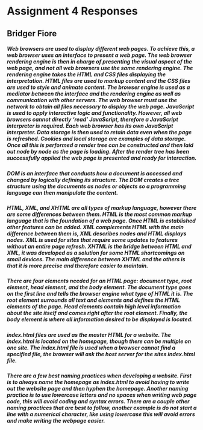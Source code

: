 # Assignment 4 Responses 
## Bridger Fiore 

##### Web browsers are used to display different web pages. To achieve this, a web browser uses an interface to present a web page. The web browser rendering engine is then in charge of presenting the visual aspect of the web page, and not all web browsers use the same rendering engine. The rendering engine takes the HTML and CSS files displaying the interpretation. HTML files are used to markup content and the CSS files are used to style and animate content. The browser engine is used as a mediator between the interface and the rendering engine as well as communication with other servers. The web browser must use the network to obtain all files necessary to display the web page. JavaScript is used to apply interactive logic and functionality. However, all web browsers cannot directly ‘read’ JavaScript, therefore a JavaScript interpreter is required. Each web browser has its own JavaScript interpreter. Data storage is then used to retain data even when the page is refreshed. Cookies and local storage are examples of data storage. Once all this is performed a render tree can be constructed and then laid out node by node as the page is loading. After the render tree has been successfully applied the web page is presented and ready for interaction.  

##### DOM is an interface that conducts how a document is accessed and changed by logically defining its structure. The DOM creates a tree structure using the documents as nodes or objects so a programming language can then manipulate the content. 

##### HTML, XML, and XHTML are all types of markup language, however there are some differences between them. HTML is the most common markup language that is the foundation of a web page. Once HTML is established other features can be added. XML complements HTML with the main difference between them is, XML describes nodes and HTML displays nodes. XML is used for sites that require some updates to features without an entire page refresh. XHTML is the bridge between HTML and XML, it was developed as a solution for some HTML shortcomings on small devices. The main difference between XHTML and the others is that it is more precise and therefore easier to maintain.  

 #####  There are four elements needed for an HTML page: document type, root element, head element, and the body element. The document type goes on the first line and tells the browser engine what type of HTML it is. The root element surrounds all text and elements and defines the HTML elements of the page. Head elements contain high level information about the site itself and comes right after the root element. Finally, the body element is where all information desired to be displayed is located.  

 ##### index.html files are used as the master HTML for a website. The index.html is located on the homepage, though there can be multiple on one site. The index.html file is used when a browser cannot find a specified file, the browser will ask the host server for the sites index.html file. 

 #####  There are a few best naming practices when developing a website. First is to always name the homepage as index.html to avoid having to write out the website page and then hyphen the homepage. Another naming practice is to use lowercase letters and no spaces when writing web page code, this will avoid coding and syntax errors. There are a couple other naming practices that are best to follow, another example is do not start a line with a numerical character, like using lowercase this will avoid errors and make writing the webpage easier.   
